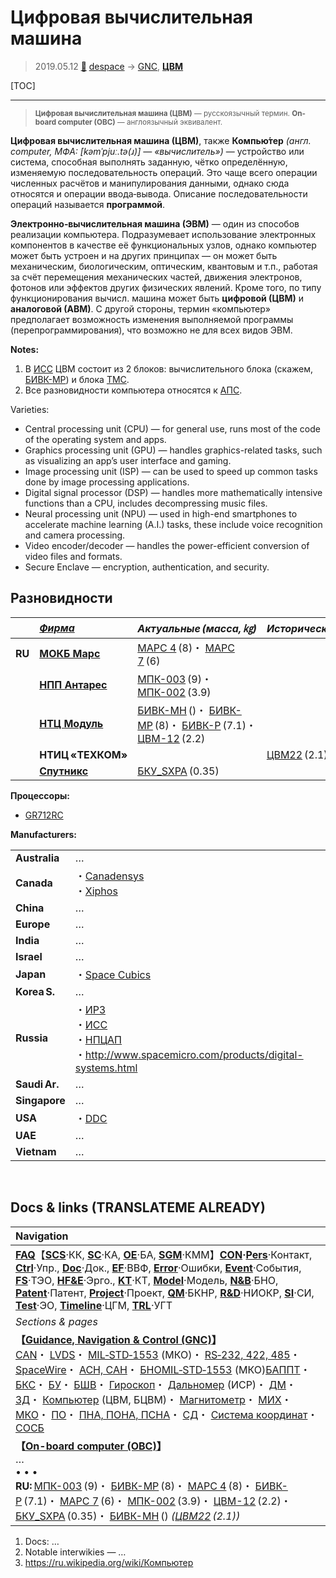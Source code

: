 # Цифровая вычислительная машина
> 2019.05.12 [🚀](../index/index.md) [despace](index.md) → [GNC](gnc.md), **[ЦВМ](obc.md)**

[TOC]

---

> <small>**Цифровая вычислительная машина (ЦВМ)** — русскоязычный термин. **On-board computer (OBC)** — англоязычный эквивалент.</small>

**Цифровая вычислительная машина (ЦВМ)**, также **Компью́тер** *(англ. computer, МФА: [kəmˈpjuː.tə(ɹ)] — «вычислитель»)* — устройство или система, способная выполнять заданную, чётко определённую, изменяемую последовательность операций. Это чаще всего операции численных расчётов и манипулирования данными, однако сюда относятся и операции ввода‑вывода. Описание последовательности операций называется **программой**.

**Электронно‑вычислительная машина (ЭВМ)** — один из способов реализации компьютера. Подразумевает использование электронных компонентов в качестве её функциональных узлов, однако компьютер может быть устроен и на других принципах — он может быть механическим, биологическим, оптическим, квантовым и т.п., работая за счёт перемещения механических частей, движения электронов, фотонов или эффектов других физических явлений. Кроме того, по типу функционирования вычисл. машина может быть **цифровой (ЦВМ)** и **аналоговой (АВМ)**. С другой стороны, термин «компьютер» предполагает возможность изменения выполняемой программы (перепрограммирования), что возможно не для всех видов ЭВМ.

**Notes:**

   1. В [ИСС](zz_iss_r.md) ЦВМ состоит из 2 блоков: вычислительного блока (скажем, [БИВК-МР](bivk_mr.md)) и блока [ТМС](tms.md).
   1. Все разновидности компьютера относятся к [АПС](hns.md).

Varieties:

   - Central processing unit (CPU) — for general use, runs most of the code of the operating system and apps.
   - Graphics processing unit (GPU) — handles graphics-related tasks, such as visualizing an app’s user interface and gaming.
   - Image processing unit (ISP) — can be used to speed up common tasks done by image processing applications.
   - Digital signal processor (DSP) — handles more mathematically intensive functions than a CPU, includes decompressing music files.
   - Neural processing unit (NPU) — used in high-end smartphones to accelerate machine learning (A.I.) tasks, these include voice recognition and camera processing.
   - Video encoder/decoder — handles the power-efficient conversion of video files and formats.
   - Secure Enclave — encryption, authentication, and security.



## Разновидности
| |*[Фирма](contact.md)*|*Актуальные (масса, ㎏)*|*Исторические (масса, ㎏)*|
|:--|:--|:--|:--|
|**RU**|**[МОКБ Марс](zz_mars_mokb.md)**|[МАРС 4](mars_4.md) (8)・ [МАРС 7](mars_7.md) (6)| |
| |**[НПП Антарес](zz_npp_antares.md)**|[МПК-003](mpk_003.md) (9)・ [МПК-002](mpk2.md) (3.9)| |
| |**[НТЦ Модуль](zz_ntc_module.md)**|[БИВК-МН](бивк‑мн.md) ()・ [БИВК-МР](bivk_mr.md) (8)・ [БИВК-Р](bivk_r.md) (7.1)・ [ЦВМ-12](cvm_12.md) (2.2)| |
| |**НТИЦ «ТЕХКОМ»**| |[ЦВМ22](cvm22.md) (2.1)|
| |**[Спутникс](zz_sputnix.md)**|[БКУ_SXPA](bku_sxpa.md) (0.35)| |

**Процессоры:**

   - [GR712RC](gr712rc.md)

**Manufacturers:**

| | |
|:--|:--|
|**Australia**|…|
|**Canada**|・[Canadensys](zz_canadensys.md)<br> ・[Xiphos](zz_xiphos.md)|
|**China**|…|
|**Europe**|…|
|**India**|…|
|**Israel**|…|
|**Japan**|・[Space Cubics](zz_spacecubics.md)|
|**Korea S.**|…|
|**Russia**|・[ИРЗ](zz_irz.md)<br> ・[ИСС](zz_iss_r.md)<br> ・[НПЦАП](zz_npcap.md)<br> ・<http://www.spacemicro.com/products/digital-systems.html>|
|**Saudi Ar.**|…|
|**Singapore**|…|
|**USA**|・[DDC](zz_ddc.md)|
|**UAE**|…|
|**Vietnam**|…|



<p style="page-break-after:always"> </p>

## Docs & links (TRANSLATEME ALREADY)
|Navigation|
|:--|
|**[FAQ](faq.md)**【**[SCS](scs.md)**·КК, **[SC](sc.md)**·КА, **[OE](oe.md)**·БА, **[SGM](sgm.md)**·КММ】**[CON](contact.md)·[Pers](person.md)**·Контакт, **[Ctrl](control.md)**·Упр., **[Doc](doc.md)**·Док., **[EF](ef.md)**·ВВФ, **[Error](error.md)**·Ошибки, **[Event](event.md)**·События, **[FS](fs.md)**·ТЭО, **[HF&E](hfe.md)**·Эрго., **[KT](kt.md)**·КТ, **[Model](model.md)**·Модель, **[N&B](nnb.md)**·БНО, **[Patent](патент.md)**·Патент, **[Project](project.md)**·Проект, **[QM](qm.md)**·БКНР, **[R&D](rnd.md)**·НИОКР, **[SI](si.md)**·СИ, **[Test](test.md)**·ЭО, **[Timeline](timeline.md)**·ЦГМ, **[TRL](trl.md)**·УГТ|
|*Sections & pages*|
|**【[Guidance, Navigation & Control (GNC)](gnc.md)】**<br> [CAN](can.md)・ [LVDS](lvds.md)・ [MIL‑STD‑1553](mil_std_1553.md) (МКО)・ [RS‑232, 422, 485](rs_xxx.md)・ [SpaceWire](spacewire.md)・ [АСН, САН](ans.md)・ [БНО](nnb.md)[MIL‑STD‑1553](mil_std_1553.md) (МКО)[БАППТ](eas.md)・ [БКС](cable.md)・ [БУ](eas.md)・ [БШВ](time.md)・ [Гироскоп](iu.md)・ [Дальномер](doppler.md) (ИСР)・ [ДМ](iu.md)・ [ЗД](sensor.md)・ [Компьютер](obc.md) (ЦВМ, БЦВМ)・ [Магнитометр](sensor.md)・ [МИХ](mic.md)・ [МКО](mil_std_1553.md)・ [ПО](soft.md)・ [ПНА, ПОНА, ПСНА](devd.md)・ [СД](sensor.md)・ [Система координат](coord_sys.md)・ [СОСБ](devd.md)|
|**【[On-board computer (OBC)](obc.md)】**<br> … <br>• • •<br> **RU:** [МПК-003](mpk_003.md) (9)・ [БИВК-МР](bivk_mr.md) (8)・ [МАРС 4](mars_4.md) (8)・ [БИВК-Р](bivk_r.md) (7.1)・ [МАРС 7](mars_7.md) (6)・ [МПК-002](mpk2.md) (3.9)・ [ЦВМ-12](cvm_12.md) (2.2)・ [БКУ_SXPA](bku_sxpa.md) (0.35)・ [БИВК-МН](бивк‑мн.md) () *([ЦВМ22](cvm22.md) (2.1))*|

   1. Docs: …
   1. Notable interwikies — …
   1. <https://ru.wikipedia.org/wiki/Компьютер>


